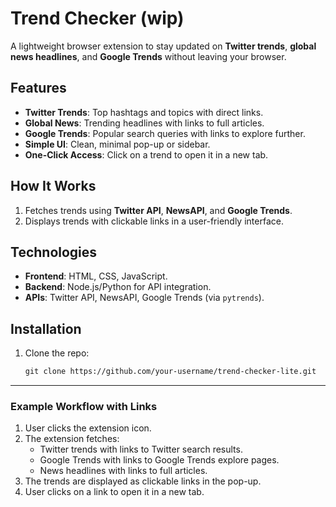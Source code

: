# Trend Checker (wip)

A lightweight browser extension to stay updated on **Twitter trends**, **global news headlines**, and **Google Trends** without leaving your browser.

## Features
- **Twitter Trends**: Top hashtags and topics with direct links.
- **Global News**: Trending headlines with links to full articles.
- **Google Trends**: Popular search queries with links to explore further.
- **Simple UI**: Clean, minimal pop-up or sidebar.
- **One-Click Access**: Click on a trend to open it in a new tab.

## How It Works
1. Fetches trends using **Twitter API**, **NewsAPI**, and **Google Trends**.
2. Displays trends with clickable links in a user-friendly interface.

## Technologies
- **Frontend**: HTML, CSS, JavaScript.
- **Backend**: Node.js/Python for API integration.
- **APIs**: Twitter API, NewsAPI, Google Trends (via `pytrends`).

## Installation
1. Clone the repo:
   ```html
   git clone https://github.com/your-username/trend-checker-lite.git

---

### **Example Workflow with Links**
1. User clicks the extension icon.
2. The extension fetches:
   - Twitter trends with links to Twitter search results.
   - Google Trends with links to Google Trends explore pages.
   - News headlines with links to full articles.
3. The trends are displayed as clickable links in the pop-up.
4. User clicks on a link to open it in a new tab.
